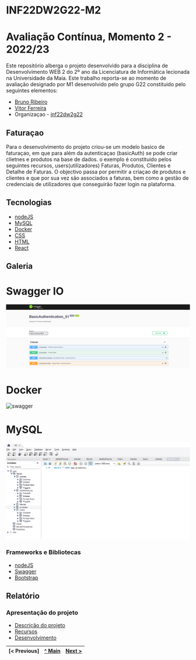 # INF22DW2G22-M2

# Avaliação Contínua, Momento 2 - 2022/23

Este repositório alberga o projeto desenvolvido para a disciplina de Desenvolvimento WEB 2 do 2º ano da Licenciatura de Informática lecionada na Universidade da Maia.
Este trabalho reporta-se ao momento de avaliação designado por M1  desenvolvido pelo grupo G22 constituido pelo seguintes elementos:
* [Bruno Ribeiro](https://github.com/a040225)
* [Vitor Ferreira](https://github.com/vitorsrf)
* Organizaçao - [inf22dw2g22](https://github.com/A040225/INF22DW2G22-M2)

## Faturaçao
Para o desenvolvimento do projeto criou-se um modelo basico de faturaçao, em que para além da autenticaçao (basicAuth) se pode criar clietnes e  produtos na base de dados.  o exemplo é constituido pelos seguintes recursos, users(utilizadores) Faturas, Produtos, Clientes e Detalhe de Faturas.  O objectivo passa  por permitir a criaçao de produtos e  clientes e que por sua vez são associados a faturas, bem como a gestão de credenciais de utilizadores que conseguirão fazer login na plataforma. 

## Tecnologias
* [nodeJS](https://nodejs.org/en/)
* [MySQL](https://www.mysql.com/)
* [Docker](https://www.docker.com/)
* [CSS](https://www.w3schools.com/css//)
* [HTML](https://www.w3schools.com/html//)
* [React](https://www.react.dev//)

## Galeria
# Swagger IO
![swagger](/Documentos/Imagens/swagger.png "Swagger")

# Docker
![swagger](/Documentos/Imagens/docker.png "Docker")

# MySQL
![swagger](/Documentos/Imagens/mysql.png "MySQL")



### Frameworks e Bibliotecas
* [nodeJS](https://nodejs.org/en/)
* [Swagger](https://swagger.io/)
* [Bootstrap](https://getbootstrap.com//)

## Relatório

### Apresentação do projeto
* [Descrição do projeto](Documentos/Descricao_Projeto.md)
* [Recursos](Documentos/Recursos.md)
* [Desenvolvimento](Documentos/Desenvolvimento.md)

[< Previous] | [^ Main](../../../) | [Next >](recuros.md)
:--- | :---: | ---: 

